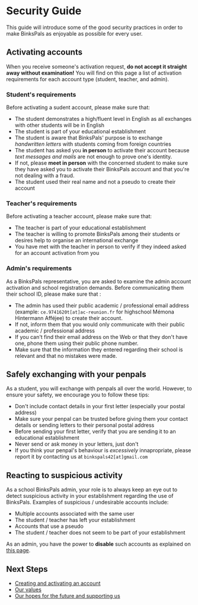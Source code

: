 # Security Guide

This guide will introduce some of the good security practices in order to make BinksPals as enjoyable as possible for every user.

## Activating accounts

When you receive someone's activation request, **do not accept it straight away without examination!** You will find on this page a list of activation requirements for each account type (student, teacher, and admin).

### Student's requirements

Before activating a sudent account, please make sure that:

- The student demonstrates a high/fluent level in English as all exchanges with other students will be in English
- The student is part of your educational establishment
- The student is aware that BinksPals' purpose is to exchange _handwritten letters_ with students coming from foreign countries
- The student has asked you **in person**  to activate their account because _text messages and mails_ are not enough to prove one's identity.
- If not, please **meet in person** with the concerned student to make sure they have asked you to activate their BinksPals account and that you're not dealing with a fraud.
- The student used their real name and not a pseudo to create their account

### Teacher's requirements

Before activating a teacher account, please make sure that:

- The teacher is part of your educational establishment
- The teacher is willing to promote BinksPals among their students or desires help to organise an international exchange
- You have met with the teacher in person to verify if they indeed asked for an account activation from you

### Admin's requirements

As a BinksPals representative, you are asked to examine the admin account activation and school registration demands. Before communicating them their school ID, please make sure that :

- The admin has used their public academic / professional email address (example: `ce.9741620t[at]ac-reunion.fr` for highschool Mémona Hintermann Afféjee) to create their account.
- If not, inform them that you would only communicate with their public academic / professional address
- If you can't find their email address on the Web or that they don't have one, phone them using their public phone number.
- Make sure that the information they entered regarding their school is relevant and that no mistakes were made.

## Safely exchanging with your penpals

As a student, you will exchange with penpals all over the world. However, to ensure your safety, we encourage you to follow these tips:

- Don't include contact details in your first letter (especially your postal address)
- Make sure your penpal can be trusted before giving them your contact details or sending letters to their personal postal address
- Before sending your first letter, verify that you are sending it to an educational establishment
- Never send or ask money in your letters, just don't
- If you think your penpal's behaviour is _excessively_ innapropriate, please report it by contacting us at `binkspals42[at]gmail.com`

## Reacting to suspicious activity

As a school BinksPals admin, your role is to always keep an eye out to detect suspicious activity in your establishment regarding the use of BinksPals. Examples of suspicious / undesirable accounts include:

- Multiple accounts associated with the same user
- The student / teacher has left your establishment
- Accounts that use a pseudo
- The student / teacher does not seem to be part of your establishment

As an admin, you have the power to **disable** such accounts as explained on [this page](admin.md).

## Next Steps

- [Creating and activating an account](account_setup.md)
- [Our values](values.md)
- [Our hopes for the future and supporting us](support.md)